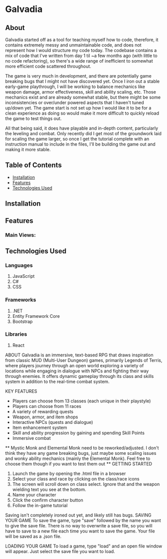 # Galvadia

## About

Galvadia started off as a tool for teaching myself how to code, therefore, it contains extremely messy and unmaintainable code, and does not represent how I would structure my code today. The codebase contains a mix of code that I've written from day 1 til ~a few months ago (with little to no code refactoring), so there's a wide range of inefficient to somewhat more efficient code scattered throughout.

The game is very much in development, and there are potentially game breaking bugs that I might not have discovered yet. Once I iron out a stable early-game playthrough, I will be working to balance mechanics like weapon damage, armor effectiveness, skill and ability scaling, etc. Those mechanics exist and are already somewhat stable, but there might be some inconsistencies or over/under powered aspects that I haven't tuned up/down yet. The game start is not set up how I would like it to be for a clean experience as doing so would make it more difficult to quickly reload the game to test things out.

All that being said, it does have playable and in-depth content, particularly the leveling and combat. Only recently did I get most of the groundwork laid for scaling the game larger, so once I get the tutorial complete with an instruction manual to include in the files, I'll be building the game out and making it more stable.

## Table of Contents
- [Installation](#installation)
- [Features](#features)
- [Technologies Used](#technologies-used)

## Installation

## Features

### Main Views:

  
## Technologies Used

### Languages
1. JavaScript
2. C#
3. CSS

### Frameworks
1. .NET
2. Entity Framework Core
3. Bootstrap

### Libraries
1. React






ABOUT
Galvadia is an immersive, text-based RPG that draws inspiration from classic MUD (Multi-User Dungeon) games, primarily Legends of Terris, where players journey through an open world exploring a variety of locations while engaging in dialogue with NPCs and fighting their way through enemies. It offers dynamic gameplay through its class and skills system in addition to the real-time combat system.

KEY FEATURES
- Players can choose from 13 classes (each unique in their playstyle)
- Players can choose from 11 races
- A variety of rewarding quests
- Weapon, armor, and item shops
- Interactive NPCs (quests and dialogue)
- Item enhancement system
- Skill and ability progression by gaining and spending Skill Points
- Immersive combat

** Mystic Monk and Elemental Monk need to be reworked/adjusted. I don't think they have any game breaking bugs, just maybe some scaling issues and wonky ability mechanics (mainly the Elemental Monk). Feel free to choose them though if you want to test them out **
GETTING STARTED
1. Launch the game by opening the .html file in a browser
2. Select your class and race by clicking on the class/race icons
3. The screen will scroll down on class select. Ignore that and the weapon wielding text you see at the bottom. 
4. Name your character
5. Click the confirm character button
6. Follow the in-game tutorial


Saving isn't completely ironed out yet, and likely still has bugs. 
SAVING YOUR GAME
To save the game, type "save" followed by the name you want to give the save file. There is no way to overwrite a save file, so you will have to save to a new file each time you want to save the game. Your file will be saved as a .json file.

LOADING YOUR GAME
To load a game, type "load" and an open file window will appear. Just select the save file you want to load.

